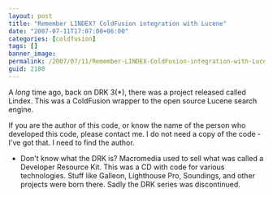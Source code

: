 ```yaml
---
layout: post
title: "Remember LINDEX? ColdFusion integration with Lucene"
date: "2007-07-11T17:07:00+06:00"
categories: [coldfusion]
tags: []
banner_image: 
permalink: /2007/07/11/Remember-LINDEX-ColdFusion-integration-with-Lucene
guid: 2188
---
```


A <i>long</i> time ago, back on DRK 3(*), there was a project released called Lindex. This was a ColdFusion wrapper to the open source Lucene search engine.

If you are the author of this code, or know the name of the person who developed this code, please contact me. I do not need a copy of the code - I've got that. I need to find the author.

* Don't know what the DRK is? Macromedia used to sell what was called a Developer Resource Kit. This was a CD with code for various technologies. Stuff like Galleon, Lighthouse Pro, Soundings, and other projects were born there. Sadly the DRK series was discontinued.